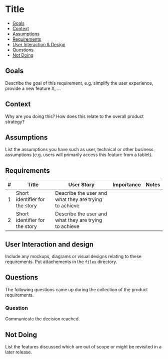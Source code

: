 # Title

- [Goals](#goals)
- [Context](#context)
- [Assumptions](#assumptions)
- [Requirements](#requirements)
- [User Interaction & Design](#user-interaction-and-design)
- [Questions](#questions)
- [Not Doing](#not-doing)

## Goals

Describe the goal of this requirement, e.g. simplify the user experience,
provide a new feature X, ...

## Context

Why are you doing this? How does this relate to the overall product strategy?

## Assumptions

List the assumptions you have such as user, technical or other business
assumptions (e.g. users will primarily access this feature from a tablet).

## Requirements

| # | Title | User Story | Importance | Notes |
|---|-------|------------|------------|-------|
| 1 | Short identifier for the story | Describe the user and what they are trying to achieve | | |
| 2 | Short identifier for the story | Describe the user and what they are trying to achieve | | |

## User Interaction and design

Include any mockups, diagrams or visual designs relating to these requirements.
Put attachements in the `files` directory.

## Questions

The following questions came up during the collection of the product
requirements.

### Question

Communicate the decision reached.

## Not Doing

List the features discussed which are out of scope or might be revisited in a
later release.
